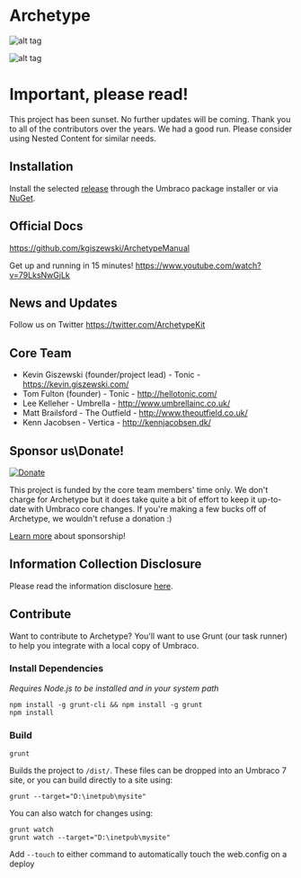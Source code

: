 Archetype
=========
![alt tag](http://kgiszewski.github.io/Archetype/images/logo.png)

![alt tag](http://kgiszewski.github.io/Archetype/images/example1.png)

# Important, please read!
This project has been sunset. No further updates will be coming. Thank you to all of the contributors over the years. We had a good run. Please consider using Nested Content for similar needs.

## Installation
Install the selected <a href='https://github.com/kgiszewski/Archetype/releases'>release</a> through the Umbraco package installer or via <a href='http://www.nuget.org/packages/Archetype/'>NuGet</a>.

## Official Docs ##
https://github.com/kgiszewski/ArchetypeManual

Get up and running in 15 minutes! https://www.youtube.com/watch?v=79LksNwGjLk

## News and Updates ##
Follow us on Twitter https://twitter.com/ArchetypeKit

## Core Team ##
* Kevin Giszewski (founder/project lead) - Tonic - https://kevin.giszewski.com/
* Tom Fulton (founder) - Tonic - http://hellotonic.com/
* Lee Kelleher - Umbrella - http://www.umbrellainc.co.uk/
* Matt Brailsford - The Outfield - http://www.theoutfield.co.uk/
* Kenn Jacobsen - Vertica - http://kennjacobsen.dk/

## Sponsor us\Donate!
[![Donate](https://img.shields.io/badge/Donate-PayPal-green.svg)](https://www.paypal.com/cgi-bin/webscr?cmd=_s-xclick&hosted_button_id=KBKWLURGLGU6L)

This project is funded by the core team members' time only. We don't charge for Archetype but it does take quite a bit of effort to keep it up-to-date with Umbraco core changes. If you're making a few bucks off of Archetype, we wouldn't refuse a donation :)

[Learn more](Sponsors.md) about sponsorship!

## Information Collection Disclosure
Please read the information disclosure [here](Information%20Collection%20Disclosure.md).

## Contribute ##

Want to contribute to Archetype?  You'll want to use Grunt (our task runner) to help you integrate with a local copy of Umbraco.

### Install Dependencies ###
*Requires Node.js to be installed and in your system path*

    npm install -g grunt-cli && npm install -g grunt
    npm install

### Build ###
    grunt

   Builds the project to `/dist/`.  These files can be dropped into an Umbraco 7 site, or you can build directly to a site using:

    grunt --target="D:\inetpub\mysite"

You can also watch for changes using:

    grunt watch
    grunt watch --target="D:\inetpub\mysite"


Add `--touch` to either command to automatically touch the web.config on a deploy
